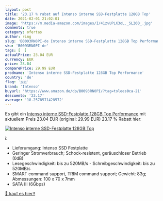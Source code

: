 ```yaml
---
layout: post
title: '23.17 % rabat auf Intenso interne SSD-Festplatte 128GB Top'
date: 2021-02-01 21:02:01
image: 'https://m.media-amazon.com/images/I/41zvUPLK3oL._SL200_.jpg'
comments: true
category: ofertas
author: ring
slug: 'B0093RN0PI-de Intenso interne SSD-Festplatte 128GB Top Performance'
sku: 'B0093RN0PI-de'
tags: [  ]
actualPrice: 23.04 EUR
currency: EUR
price: 23.04
comparePrice: 29.99 EUR
prodname: 'Intenso interne SSD-Festplatte 128GB Top Performance'
country: 'de'
flag: '🇩🇪'
brand: 'Intenso'
buyurl: 'https://www.amazon.de/dp/B0093RN0PI/?tag=tolees0ca-21'
descuento: '23.17'
average: '18.2578571428572'
---
```


Es gibt ein [Intenso interne SSD-Festplatte 128GB Top Performance](https://www.amazon.de/dp/B0093RN0PI/?tag=tolees0ca-21) mit aktuellem Preis 23.04 EUR (original: 29.99 EUR) 23.17 % Rabatt hier:

[![Intenso interne SSD-Festplatte 128GB Top](https://m.media-amazon.com/images/I/41zvUPLK3oL._SL200_.jpg)](https://www.amazon.de/dp/B0093RN0PI/?tag=tolees0ca-21)

ℹ️:

- Lieferumgang: Intenso SSD Festplatte
- Geringer Stromverbrauch; Schock-resistent, geräuschloser Betrieb (0dB)
- Lesegeschwindigkeit: bis zu 520MB/s - Schreibgeschwindigkeit: bis zu 520MB/s
- SMART command support, TRIM command support; Gewicht: 83g; Abmessungen: 100 x 70 x 7mm
- SATA III (6Gbps)

[🛒 kauf es hier!!](https://www.amazon.de/dp/B0093RN0PI/?tag=tolees0ca-21)
